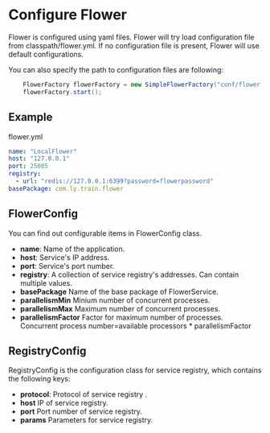 # Configure Flower

Flower is configured using yaml files. Flower will try load configuration file from classpath/flower.yml. If no configuration file is present, Flower will use default configurations. 

You can also specify the path to configuration files are following:

```java
    FlowerFactory flowerFactory = new SimpleFlowerFactory("conf/flower.yml");
    flowerFactory.start();
```

## Example 

flower.yml

```yaml
name: "LocalFlower"
host: "127.0.0.1"
port: 25005
registry:
  - url: "redis://127.0.0.1:6399?password=flowerpassword"
basePackage: com.ly.train.flower
```

## FlowerConfig

You can find out configurable items in FlowerConfig class.

- **name**: Name of the application. 
- **host**: Service's IP address.
- **port**: Service's port number.
- **registry**: A collection of service registry's addresses. Can contain multiple values.
- **basePackage** Name of the base package of FlowerService. 
- **parallelismMin** Minium number of concurrent processes.
- **parallelismMax** Maximum number of concurrent processes.
- **parallelismFactor** Factor for maximum number of processes. Concurrent process number=available processors * parallelismFactor

## RegistryConfig

RegistryConfig is the configuration class for service registry, which contains the following keys:

- **protocol**: Protocol of service registry .
- **host** IP of service registry. 
- **port** Port number of service registry.
- **params** Parameters for service registry. 
